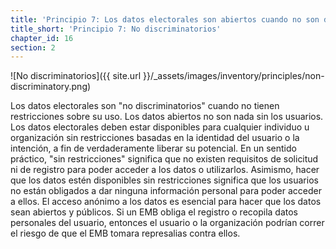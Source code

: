 ```yaml
---
title: 'Principio 7: Los datos electorales son abiertos cuando no son discriminatorios y están disponibles para que cualquier persona los utilice sin restricciones'
title_short: 'Principio 7: No discriminatorios'
chapter_id: 16
section: 2
---
```


![No discriminatorios]({{ site.url }}/\_assets/images/inventory/principles/non-discriminatory.png)

Los datos electorales son "no discriminatorios" cuando no tienen restricciones sobre su uso. Los datos abiertos no son nada sin los usuarios. Los datos electorales deben estar disponibles para cualquier individuo u organización sin restricciones basadas en la identidad del usuario o la intención, a fin de verdaderamente liberar su potencial. En un sentido práctico, "sin restricciones" significa que no existen requisitos de solicitud ni de registro para poder acceder a los datos o utilizarlos. Asimismo, hacer que los datos estén disponibles sin restricciones significa que los usuarios no están obligados a dar ninguna información personal para poder acceder a ellos. El acceso anónimo a los datos es esencial para hacer que los datos sean abiertos y públicos. Si un EMB obliga el registro o recopila datos personales del usuario, entonces el usuario o la organización podrían correr el riesgo de que el EMB tomara represalias contra ellos.
